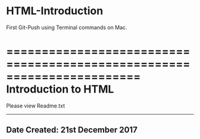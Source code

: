 # HTML-Introduction
First Git-Push using Terminal commands on Mac.

=======================================================================
Introduction to HTML
=======================================================================

Please view Readme.txt

-----------------------------------------------------------------------
Date Created: 21st December 2017
-----------------------------------------------------------------------

